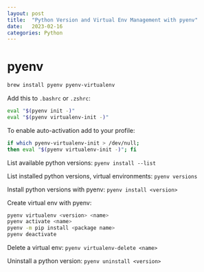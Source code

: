 ```yaml
---
layout: post
title:  "Python Version and Virtual Env Management with pyenv"
date:   2023-02-16
categories: Python
---
```


# pyenv

```bash
brew install pyenv pyenv-virtualenv
```

Add this to `.bashrc` or `.zshrc`:

```bash
eval "$(pyenv init -)"
eval "$(pyenv virtualenv-init -)"
```

To enable auto-activation add to your profile: 

```bash
if which pyenv-virtualenv-init > /dev/null;
then eval "$(pyenv virtualenv-init -)"; fi
```

List available python versions: `pyenv install --list`

List installed python versions, virtual environments: `pyenv versions`

Install python versions with pyenv: `pyenv install <version>`

Create virtual env with pyenv:

```bash
pyenv virtualenv <version> <name>
pyenv activate <name>
pyenv -m pip install <package name>
pyenv deactivate
```

Delete a virtual env: `pyenv virtualenv-delete <name>`

Uninstall a python version: `pyenv uninstall <version>`




